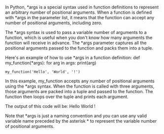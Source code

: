 In Python, *args is a special syntax used in function definitions to represent an arbitrary number of positional arguments. When a function is defined with *args in the parameter list, it means that the function can accept any number of positional arguments, including zero.

The *args syntax is used to pass a variable number of arguments to a function, which is useful when you don't know how many arguments the function will receive in advance. The *args parameter captures all the positional arguments passed to the function and packs them into a tuple.

Here's an example of how to use *args in a function definition:
	def my_function(*args):
    		for arg in args:
        	print(arg)

	my_function('Hello', 'World', '!')
In this example, my_function accepts any number of positional arguments using the *args syntax. When the function is called with three arguments, those arguments are packed into a tuple and passed to the function. The function then loops over the tuple and prints each argument.

The output of this code will be:
	Hello
	World
	!

Note that *args is just a naming convention and you can use any valid variable name preceded by the asterisk * to represent the variable number of positional arguments.
